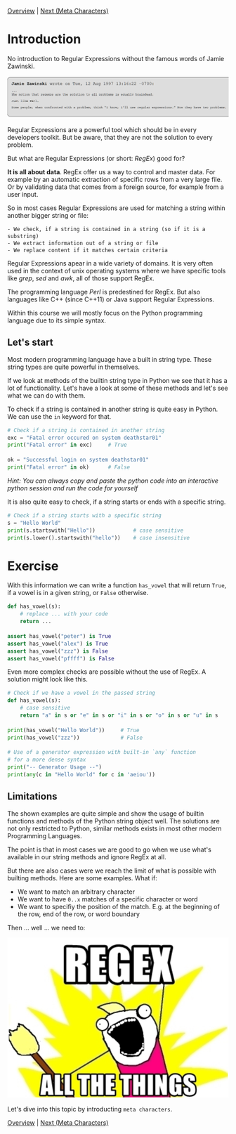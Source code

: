 [Overview](./overview.md) | [Next (Meta Characters)](./meta.md)

# Introduction

No introduction to Regular Expressions without the famous words of Jamie Zawinski.

![Introduction](ressources/re2.png "Introduction")

Regular Expressions are a powerful tool which should be in every developers toolkit. But be aware, that they are not the solution to every problem.

But what are Regular Expressions (or short: *RegEx*) good for?

**It is all about data**. RegEx offer us a way to control and master data. For example by an automatic extraction of specific rows from a very large file. Or by validating data that comes from a foreign source, for example from a user input.

So in most cases Regular Expressions are used for matching a string within another bigger string or file:

    - We check, if a string is contained in a string (so if it is a substring)
    - We extract information out of a string or file
    - We replace content if it matches certain criteria

Regular Expressions apear in a wide variety of domains. It is very often used in the context of unix operating systems where we have specific tools like *grep*, *sed* and *awk*, all of those support RegEx.

The programming language *Perl* is predestined for RegEx. But also languages like C++ (since C++11) or Java support Regular Expressions.

Within this course we will mostly focus on the Python programming language due to its simple syntax.

## Let's start
Most modern programming language have a built in string type. These string types are quite powerful in themselves.

If we look at methods of the builtin string type in Python we see that it has a lot of functionality. Let's have a look at some of these methods and let's see what we can do with them.

To check if a string is contained in another string is quite easy in Python. We can use the `in` keyword for that.
```python
# Check if a string is contained in another string
exc = "Fatal error occured on system deathstar01"
print("Fatal error" in exc)     # True

ok = "Successful login on system deathstar01"
print("Fatal error" in ok)      # False
```

*Hint: You can always copy and paste the python code into an interactive python session and run the code for yourself*

 It is also quite easy to check, if a string starts or ends with a specific string.

```python
# Check if a string starts with a specific string
s = "Hello World"
print(s.startswith("Hello"))            # case sensitive
print(s.lower().startswith("hello"))    # case insensitive
```

# Exercise

With this information we can write a function `has_vowel` that will return `True`, if a vowel is in a given string, or `False` otherwise. 

```python
def has_vowel(s):
    # replace ... with your code
    return ...

assert has_vowel("peter") is True
assert has_vowel("alex") is True
assert has_vowel("zzz") is False
assert has_vowel("pffff") is False
```

Even more complex checks are possible without the use of RegEx. A solution might look like this.

```python
# Check if we have a vowel in the passed string
def has_vowel(s):
    # case sensitive
    return "a" in s or "e" in s or "i" in s or "o" in s or "u" in s

print(has_vowel("Hello World"))     # True
print(has_vowel("zzz"))             # False

# Use of a generator expression with built-in `any` function
# for a more dense syntax
print("-- Generator Usage --")
print(any(c in "Hello World" for c in 'aeiou'))
```

## Limitations
The shown examples are quite simple and show the usage of builtin functions and methods of the Python string object well. The solutions are not only restricted to Python, similar methods exists in most other modern Programming Languages.

The point is that in most cases we are good to go when we use what's available in our string methods and ignore RegEx at all.

But there are also cases were we reach the limit of what is possible with builting methods. Here are some examples. What if:

- We want to match an arbitrary character
- We want to have `0..x` matches of a specific character or word
- We want to specifiy the position of the match. E.g. at the beginning of the row, end of the row, or word boundary

Then ... well ... we need to:

![Regex all the things](ressources/re3.png "Regex all the things")

Let's dive into this topic by introducting `meta characters`.

[Overview](./overview.md) | [Next (Meta Characters)](./meta.md)
